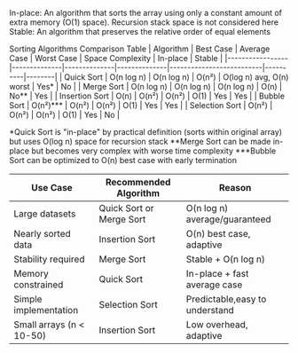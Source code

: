 In-place: An algorithm that sorts the array using only a constant amount of extra memory (O(1) space). Recursion stack space is not considered here
Stable: An algorithm that preserves the relative order of equal elements

Sorting Algorithms Comparison Table
| Algorithm       | Best Case    | Average Case | Worst Case   | Space Complexity         | In-place | Stable |
|-----------------|--------------|--------------|--------------|--------------------------|----------|--------|
| Quick Sort      | O(n log n)   | O(n log n)   | O(n²)        | O(log n) avg, O(n) worst | Yes*     | No     |
| Merge Sort      | O(n log n)   | O(n log n)   | O(n log n)   | O(n)                     | No**     | Yes    |
| Insertion Sort  | O(n)         | O(n²)        | O(n²)        | O(1)                     | Yes      | Yes    |
| Bubble Sort     | O(n²)***     | O(n²)        | O(n²)        | O(1)                     | Yes      | Yes    |
| Selection Sort  | O(n²)        | O(n²)        | O(n²)        | O(1)                     | Yes      | No     |

*Quick Sort is "in-place" by practical definition (sorts within original array) but uses O(log n) space for recursion stack
**Merge Sort can be made in-place but becomes very complex with worse time complexity
***Bubble Sort can be optimized to O(n) best case with early termination

| Use Case                     | Recommended Algorithm    | Reason                         |
|------------------------------|--------------------------|--------------------------------|
| Large datasets               | Quick Sort or Merge Sort | O(n log n) average/guaranteed  |
| Nearly sorted data           | Insertion Sort           | O(n) best case, adaptive       |
| Stability required           | Merge Sort               | Stable + O(n log n)            |
| Memory constrained           | Quick Sort               | In-place + fast average case   |
| Simple implementation        | Selection Sort           | Predictable,easy to understand |
| Small arrays (n < 10-50)     | Insertion Sort           | Low overhead, adaptive         |
